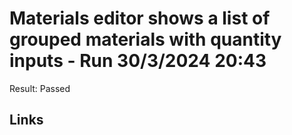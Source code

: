 # Materials editor shows a list of grouped materials with quantity inputs - Run 30/3/2024 20:43

Result: Passed

## Links